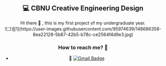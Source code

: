 <div align=center><h2>💻 CBNU Creative Engineering Design</h2></div>

<div align=center> 
  Hi there 👋 , this is my first project of my undergraduate year.
  <br> 
 ![그림1](https://user-images.githubusercontent.com/95974639/148686358-8ea22128-5b87-42b5-b78c-ce2564f4d9e3.jpg)



### How to reach me? 🤔

- 📮  [![Gmail Badge](https://img.shields.io/badge/Gmail-d14836?style=flat-square&logo=Gmail&logoColor=white&link=mailto:kwakjaemin123@gmail.com)](mailto:kwakjaemin123@gmail.com)
</div>
